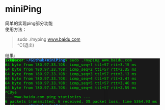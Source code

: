 # miniPing
简单的实现ping部分功能   
使用方法：
> sudo ./myping www.baidu.com   
> ^C(退出)

结果:   
![image](https://github.com/SoulMateK/miniPing/blob/master/result/result.png)
